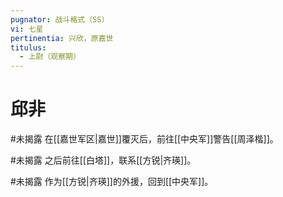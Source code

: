 ```yaml
---
pugnator: 战斗格式（SS）
vi: 七星
pertinentia: 兴欣，原嘉世
titulus:
  - 上尉（观察期）
---
```


# 邱非

#未揭露 在[[嘉世军区|嘉世]]覆灭后，前往[[中央军]]警告[[周泽楷]]。

#未揭露 之后前往[[白塔]]，联系[[方锐|齐瑛]]。

#未揭露 作为[[方锐|齐瑛]]的外援，回到[[中央军]]。
